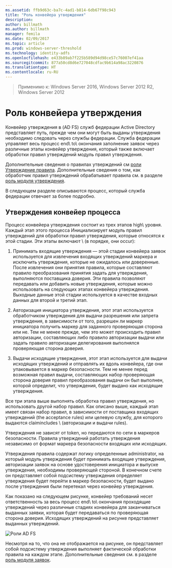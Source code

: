 ```yaml
---
ms.assetid: ffb9d63c-ba7c-4ad1-b814-6db67f98c943
title: "Роль конвейера утверждения"
description: 
author: billmath
ms.author: billmath
manager: femila
ms.date: 02/09/2017
ms.topic: article
ms.prod: windows-server-threshold
ms.technology: identity-adfs
ms.openlocfilehash: e433b89ab7f225b589d94d98ce57c76007ef41aa
ms.sourcegitcommit: 877a50cd8d6e727048cdfac9b614a98ac3220876
ms.translationtype: HT
ms.contentlocale: ru-RU
---
```

>Применимо к: Windows Server 2016, Windows Server 2012 R2, Windows Server 2012

# <a name="the-role-of-the-claims-pipeline"></a>Роль конвейера утверждения
Конвейер утверждения в \(AD FS\) служб федерации Active Directory представляет путь, прежде чем они могут быть выданы утверждения необходимо следовать через службы федерации. Служба федерации управляет весь процесс end\ to\ окончания заполнение заявок через различные этапы конвейер утверждения, который также включает обработки правил утверждений модуль правил утверждения.  
  
Дополнительные сведения о правилах утверждений см [роли Утверждение правила](The-Role-of-Claim-Rules.md). Дополнительные сведения о том, как обработчик правил утверждений обрабатывает правила см. в разделе [роль модуля утверждения](The-Role-of-the-Claims-Engine.md).  
  
В следующем разделе описываются процесс, который служба федерации отвечает за более подробно.  
  
## <a name="claims-pipeline-process"></a>Утверждения конвейер процесса  
Процесс конвейера утверждения состоит из трех этапов high\ уровня. Каждый этап этого процесса Инициализирует модуль правил утверждений для обработки правил утверждения, которые относятся к этой стадии. Эти этапы включают \ (в порядке, они occur\):  
  
1.  Принимать входящие утверждения — этой стадии конвейера заявок используется для извлечения входящих утверждений маркера и исключить утверждения, которые не ожидалось или доверенные. После извлечения они принятия правила, которые составляют правило преобразования принятия задать для утверждения, выполняются поставщика доверия. Эти правила позволяют передавать или добавить новые утверждения, которые можно использовать на следующих этапах конвейера утверждения. Выходные данные этой стадии используется в качестве входных данных для второй и третий этап.  
  
2.  Авторизация инициатора утверждения, этот этап используется обработчиком утверждения для выдачи разрешения или запрета утверждения, в зависимости от того, разрешен ли маркер инициатора получить маркер для заданного проверяющая сторона или не. Тем не менее прежде, чем это может происходить правил авторизации, составляющих либо правило авторизации выдачи или задать правило авторизации делегирования выполнялся проверяющая сторона доверия.  
  
3.  Выдачи исходящие утверждения, этот этап используется для выдачи исходящих утверждений и отправлять их вдоль конвейера, где они упаковывается в маркер безопасности. Тем не менее перед возможная правил выдачи, составляющих набор проверяющая сторона доверия правил преобразования выдачи он был выполнен, которой определит, что утверждения, будет выдано как исходящие утверждения.  
  
Все три этапа выше выполнять обработка правил утверждения, но использовать другой набор правил. Как описано выше, каждый этап имеет связан набор правил, в зависимости от поставщика входящих утверждений \(the acceptance rules\) или целевую службу, для которого выдаются claimincludes \ (авторизации и выдачи rules\).  
  
Утверждения не зависят от token\, но передаются по сети в маркеров безопасности. Правила утверждений работать утверждения независимо от формат маркера безопасности входящих или исходящих.  
  
Утверждения правила содержат логику определенные administrator\, на который модуль утверждения будет принимать входящие утверждения, авторизации заявок на основе удостоверения инициатора и выпуске утверждения, необходимы проверяющей стороной. В конечном счете он представляет собой подсистему утверждения определяет утверждения будет перейти в маркер безопасности, будет выдано после утверждения были перетекал через конвейер утверждения.  
  
Как показано на следующем рисунке, конвейер требований несет ответственность за весь процесс end\ to\ окончания проходящие утверждений через различные стадиях конвейера для заканчиваться выданных заявки, которая будет передаваться по проверяющая сторона доверия. Исходящих утверждений на рисунке представляет выданных утверждений.  
  
![Роли AD FS](media/adfs2_pipeline.gif)  
  
Несмотря на то, что она не отображается на рисунке, он представляет собой подсистему утверждения выполняет фактической обработки правила на каждом этапе. Дополнительные сведения см. в разделе [роль модуля заявок](The-Role-of-the-Claims-Engine.md).  
  

